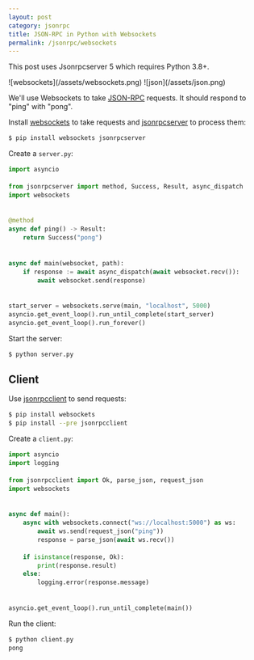 ```yaml
---
layout: post
category: jsonrpc
title: JSON-RPC in Python with Websockets
permalink: /jsonrpc/websockets
---
```

<div class="warning" markdown="1">
    <p>This post uses Jsonrpcserver 5 which requires Python 3.8+.</p>
</div>

<div class="wide-logos" markdown="1">
![websockets](/assets/websockets.png)
![json](/assets/json.png)
</div>

We'll use Websockets to take [JSON-RPC](http://www.jsonrpc.org/) requests. It
should respond to "ping" with "pong".

Install [websockets](http://websockets.readthedocs.io/) to take requests and
[jsonrpcserver](https://www.jsonrpcserver.com/) to process them:

```sh
$ pip install websockets jsonrpcserver
```

Create a `server.py`:

```python
import asyncio

from jsonrpcserver import method, Success, Result, async_dispatch
import websockets


@method
async def ping() -> Result:
    return Success("pong")


async def main(websocket, path):
    if response := await async_dispatch(await websocket.recv()):
        await websocket.send(response)


start_server = websockets.serve(main, "localhost", 5000)
asyncio.get_event_loop().run_until_complete(start_server)
asyncio.get_event_loop().run_forever()
```

Start the server:

```sh
$ python server.py
```

## Client

Use [jsonrpcclient](https://www.jsonrpcclient.com/) to send requests:

```sh
$ pip install websockets
$ pip install --pre jsonrpcclient
```

Create a `client.py`:

```python
import asyncio
import logging

from jsonrpcclient import Ok, parse_json, request_json
import websockets


async def main():
    async with websockets.connect("ws://localhost:5000") as ws:
        await ws.send(request_json("ping"))
        response = parse_json(await ws.recv())

    if isinstance(response, Ok):
        print(response.result)
    else:
        logging.error(response.message)


asyncio.get_event_loop().run_until_complete(main())
```
Run the client:

```sh
$ python client.py
pong
```
